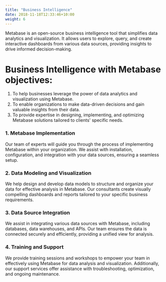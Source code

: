 ```yaml
---
title: "Business Intelligence"
date: 2018-11-18T12:33:46+10:00
weight: 6
---
```


Metabase is an open-source business intelligence tool that simplifies data analytics and visualization. It allows users to explore, query, and create interactive dashboards from various data sources, providing insights to drive informed decision-making.

# Business Intelligence with Metabase objectives:

1. To help businesses leverage the power of data analytics and visualization using Metabase.
2. To enable organizations to make data-driven decisions and gain valuable insights from their data.
3. To provide expertise in designing, implementing, and optimizing Metabase solutions tailored to clients' specific needs.


### 1. Metabase Implementation

Our team of experts will guide you through the process of implementing Metabase within your organization. We assist with installation, configuration, and integration with your data sources, ensuring a seamless setup.

### 2. Data Modeling and Visualization

We help design and develop data models to structure and organize your data for effective analysis in Metabase. Our consultants create visually compelling dashboards and reports tailored to your specific business requirements.

### 3. Data Source Integration

We assist in integrating various data sources with Metabase, including databases, data warehouses, and APIs. Our team ensures the data is connected securely and efficiently, providing a unified view for analysis.

### 4. Training and Support

We provide training sessions and workshops to empower your team in effectively using Metabase for data analysis and visualization. Additionally, our support services offer assistance with troubleshooting, optimization, and ongoing maintenance.

